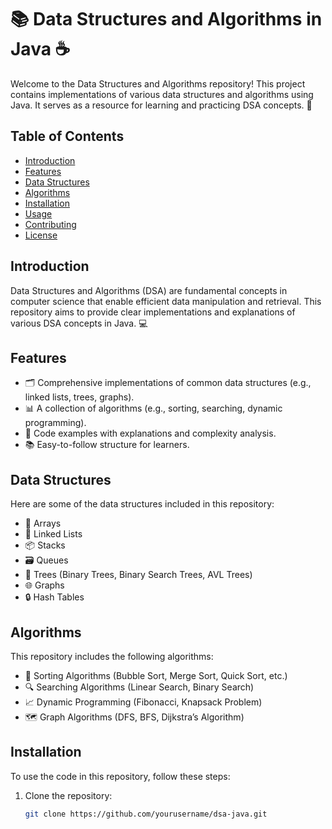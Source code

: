 # 📚 Data Structures and Algorithms in Java ☕️

Welcome to the Data Structures and Algorithms repository! This project contains implementations of various data structures and algorithms using Java. It serves as a resource for learning and practicing DSA concepts. 🚀

## Table of Contents

- [Introduction](#introduction)
- [Features](#features)
- [Data Structures](#data-structures)
- [Algorithms](#algorithms)
- [Installation](#installation)
- [Usage](#usage)
- [Contributing](#contributing)
- [License](#license)

## Introduction

Data Structures and Algorithms (DSA) are fundamental concepts in computer science that enable efficient data manipulation and retrieval. This repository aims to provide clear implementations and explanations of various DSA concepts in Java. 💻

## Features

- 🗂️ Comprehensive implementations of common data structures (e.g., linked lists, trees, graphs).
- 📊 A collection of algorithms (e.g., sorting, searching, dynamic programming).
- 📝 Code examples with explanations and complexity analysis.
- 📚 Easy-to-follow structure for learners.

## Data Structures

Here are some of the data structures included in this repository:

- 📏 Arrays
- 🔗 Linked Lists
- 📦 Stacks
- 🗃️ Queues
- 🌳 Trees (Binary Trees, Binary Search Trees, AVL Trees)
- 🌐 Graphs
- 🔒 Hash Tables

## Algorithms

This repository includes the following algorithms:

- 🔢 Sorting Algorithms (Bubble Sort, Merge Sort, Quick Sort, etc.)
- 🔍 Searching Algorithms (Linear Search, Binary Search)
- 📈 Dynamic Programming (Fibonacci, Knapsack Problem)
- 🗺️ Graph Algorithms (DFS, BFS, Dijkstra’s Algorithm)

## Installation

To use the code in this repository, follow these steps:

1. Clone the repository:
   ```bash
   git clone https://github.com/yourusername/dsa-java.git
